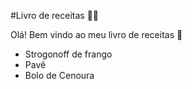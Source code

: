 #Livro de receitas 🧑‍🍳

Olá! Bem vindo ao meu livro de receitas 👋

 - Strogonoff de frango
 - Pavê
 - Bolo de Cenoura